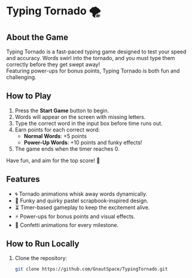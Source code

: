 # Typing Tornado 🌪️

## About the Game  
Typing Tornado is a fast-paced typing game designed to test your speed and accuracy. Words swirl into the tornado, and you must type them correctly before they get swept away!  
Featuring power-ups for bonus points, Typing Tornado is both fun and challenging.  

## How to Play  
1. Press the **Start Game** button to begin.  
2. Words will appear on the screen with missing letters.  
3. Type the correct word in the input box before time runs out.  
4. Earn points for each correct word:  
   - **Normal Words**: +5 points  
   - **Power-Up Words**: +10 points and funky effects!  
6. The game ends when the timer reaches 0.  

Have fun, and aim for the top score! 🌟  

## Features  
- 🌀 Tornado animations whisk away words dynamically.  
- 🎨 Funky and quirky pastel scrapbook-inspired design.  
- ⏳ Timer-based gameplay to keep the excitement alive.  
- ⚡ Power-ups for bonus points and visual effects.  
- 🎉 Confetti animations for every milestone.    

## How to Run Locally  
1. Clone the repository:  
   ```bash
   git clone https://github.com/GnautSpace/TypingTornado.git
